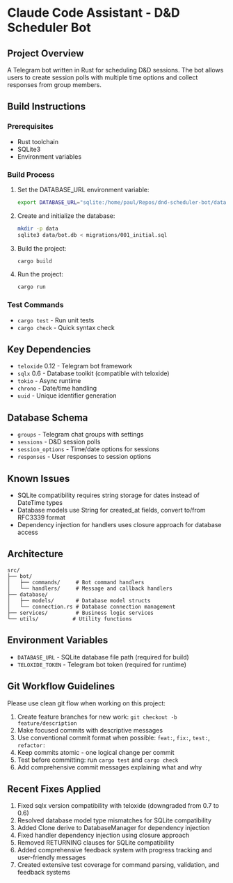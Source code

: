 # Claude Code Assistant - D&D Scheduler Bot

## Project Overview
A Telegram bot written in Rust for scheduling D&D sessions. The bot allows users to create session polls with multiple time options and collect responses from group members.

## Build Instructions

### Prerequisites
- Rust toolchain
- SQLite3
- Environment variables

### Build Process
1. Set the DATABASE_URL environment variable:
   ```bash
   export DATABASE_URL="sqlite:/home/paul/Repos/dnd-scheduler-bot/data/bot.db"
   ```

2. Create and initialize the database:
   ```bash
   mkdir -p data
   sqlite3 data/bot.db < migrations/001_initial.sql
   ```

3. Build the project:
   ```bash
   cargo build
   ```

4. Run the project:
   ```bash
   cargo run
   ```

### Test Commands
- `cargo test` - Run unit tests
- `cargo check` - Quick syntax check

## Key Dependencies
- `teloxide` 0.12 - Telegram bot framework
- `sqlx` 0.6 - Database toolkit (compatible with teloxide)
- `tokio` - Async runtime
- `chrono` - Date/time handling
- `uuid` - Unique identifier generation

## Database Schema
- `groups` - Telegram chat groups with settings
- `sessions` - D&D session polls
- `session_options` - Time/date options for sessions
- `responses` - User responses to session options

## Known Issues
- SQLite compatibility requires string storage for dates instead of DateTime types
- Database models use String for created_at fields, convert to/from RFC3339 format
- Dependency injection for handlers uses closure approach for database access

## Architecture
```
src/
├── bot/
│   ├── commands/     # Bot command handlers
│   └── handlers/     # Message and callback handlers
├── database/
│   ├── models/       # Database model structs
│   └── connection.rs # Database connection management
├── services/         # Business logic services
└── utils/           # Utility functions
```

## Environment Variables
- `DATABASE_URL` - SQLite database file path (required for build)
- `TELOXIDE_TOKEN` - Telegram bot token (required for runtime)

## Git Workflow Guidelines
Please use clean git flow when working on this project:
1. Create feature branches for new work: `git checkout -b feature/description`
2. Make focused commits with descriptive messages
3. Use conventional commit format when possible: `feat:`, `fix:`, `test:`, `refactor:`
4. Keep commits atomic - one logical change per commit
5. Test before committing: run `cargo test` and `cargo check`
6. Add comprehensive commit messages explaining what and why

## Recent Fixes Applied
1. Fixed sqlx version compatibility with teloxide (downgraded from 0.7 to 0.6)
2. Resolved database model type mismatches for SQLite compatibility
3. Added Clone derive to DatabaseManager for dependency injection
4. Fixed handler dependency injection using closure approach
5. Removed RETURNING clauses for SQLite compatibility
6. Added comprehensive feedback system with progress tracking and user-friendly messages
7. Created extensive test coverage for command parsing, validation, and feedback systems